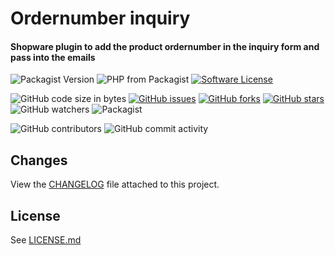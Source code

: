 # Ordernumber inquiry
#### Shopware plugin to add the product ordernumber in the inquiry form and pass into the emails

![Packagist Version](https://img.shields.io/packagist/v/heptacom/shopware-ksk-ordernumber-inquiry?style=flat-square)
![PHP from Packagist](https://img.shields.io/packagist/php-v/heptacom/shopware-ksk-ordernumber-inquiry?style=flat-square)
[![Software License](https://img.shields.io/badge/license-MIT-brightgreen.svg?style=flat-square)](./LICENSE.md)

![GitHub code size in bytes](https://img.shields.io/github/languages/code-size/heptacom/KskOrdernumberInquiry?style=flat-square)
[![GitHub issues](https://img.shields.io/github/issues/HEPTACOM/KskOrdernumberInquiry?style=flat-square)](https://github.com/HEPTACOM/KskOrdernumberInquiry/issues)
[![GitHub forks](https://img.shields.io/github/forks/HEPTACOM/KskOrdernumberInquiry?style=flat-square)](https://github.com/HEPTACOM/KskOrdernumberInquiry/network)
[![GitHub stars](https://img.shields.io/github/stars/HEPTACOM/KskOrdernumberInquiry?style=flat-square)](https://github.com/HEPTACOM/KskOrdernumberInquiry/stargazers)
![GitHub watchers](https://img.shields.io/github/watchers/heptacom/KskOrdernumberInquiry?style=flat-square)
![Packagist](https://img.shields.io/packagist/dt/heptacom/shopware-ksk-ordernumber-inquiry?style=flat-square)

![GitHub contributors](https://img.shields.io/github/contributors/heptacom/KskOrdernumberInquiry?style=flat-square)
![GitHub commit activity](https://img.shields.io/github/commit-activity/y/heptacom/KskOrdernumberInquiry?style=flat-square)

## Changes

View the [CHANGELOG](./CHANGELOG.md) file attached to this project.

## License

See [LICENSE.md](./LICENSE.md)
